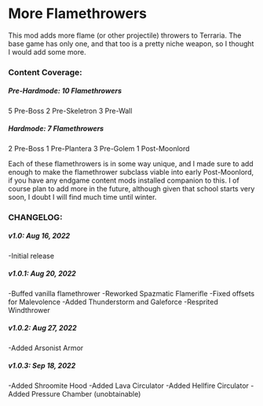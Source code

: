 # More Flamethrowers
This mod adds more flame (or other projectile) throwers to Terraria. The base game has only one, and that too is a pretty niche weapon, so I thought I would add some more.

### Content Coverage:

##### Pre-Hardmode: 10 Flamethrowers
5 Pre-Boss
2 Pre-Skeletron
3 Pre-Wall

##### Hardmode: 7 Flamethrowers
2 Pre-Boss
1 Pre-Plantera
3 Pre-Golem
1 Post-Moonlord

Each of these flamethrowers is in some way unique, and I made sure to add enough to make the flamethrower subclass viable into early Post-Moonlord, if you have any endgame content mods installed companion to this. I of course plan to add more in the future, although given that school starts very soon, I doubt I will find much time until winter.

### CHANGELOG:

##### v1.0: Aug 16, 2022
-Initial release

##### v1.0.1: Aug 20, 2022
-Buffed vanilla flamethrower
-Reworked Spazmatic Flamerifle
-Fixed offsets for Malevolence
-Added Thunderstorm and Galeforce
-Resprited Windthrower

##### v1.0.2: Aug 27, 2022
-Added Arsonist Armor

##### v1.0.3: Sep 18, 2022
-Added Shroomite Hood
-Added Lava Circulator
-Added Hellfire Circulator
-Added Pressure Chamber (unobtainable)
